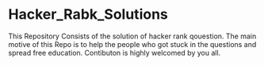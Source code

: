 # Hacker_Rabk_Solutions
This Repository Consists of the solution of hacker rank qouestion.
The main motive of this Repo is to help the people who got stuck in the questions and spread free education.
Contibuton is highly welcomed by  you all.
